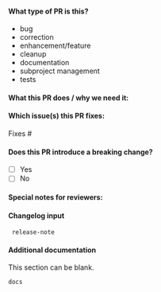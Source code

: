 
#### What type of PR is this?

<!-- Add one of the following kinds: -->
* bug
* correction
* enhancement/feature
* cleanup
* documentation
* subproject management
* tests

#### What this PR does / why we need it:



#### Which issue(s) this PR fixes:

<!-- Automatically closes linked issue when PR is merged.
Usage: `Fixes #<issue number>`, or `Fixes (paste link of issue)`. -->

Fixes #

#### Does this PR introduce a breaking change?

- [ ] Yes
- [ ] No

<!-- If indicated yes above, please describe the breaking change(s). -->

#### Special notes for reviewers:



#### Changelog input

```
 release-note

```

#### Additional documentation 

This section can be blank.

```
docs

```
